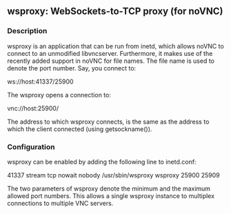 ## wsproxy: WebSockets-to-TCP proxy (for noVNC)

### Description

wsproxy is an application that can be run from inetd, which allows noVNC
to connect to an unmodified libvncserver. Furthermore, it makes use of
the recently added support in noVNC for file names. The file name is
used to denote the port number. Say, you connect to:

  ws://host:41337/25900

The wsproxy opens a connection to:

  vnc://host:25900/

The address to which wsproxy connects, is the same as the address to
which the client connected (using getsockname()).

### Configuration

wsproxy can be enabled by adding the following line to inetd.conf:

  41337 stream tcp nowait nobody /usr/sbin/wsproxy wsproxy 25900 25909

The two parameters of wsproxy denote the minimum and the maximum allowed
port numbers. This allows a single wsproxy instance to multiplex
connections to multiple VNC servers.
